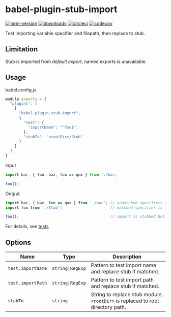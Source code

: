 # babel-plugin-stub-import

[![npm-version](https://img.shields.io/npm/v/babel-plugin-stub-import.svg?style=flat-square)](https://npmjs.org/package/babel-plugin-stub-import)
[![downloads](http://img.shields.io/npm/dm/babel-plugin-stub-import.svg?style=flat-square)](https://npmjs.org/package/babel-plugin-stub-import)
[![circleci](https://img.shields.io/circleci/build/github/keik/babel-plugin-stub-import?style=flat-square)](https://app.circleci.com/pipelines/github/keik/babel-plugin-stub-import)
[![codecov](https://codecov.io/gh/keik/babel-plugin-stub-import/branch/master/graph/badge.svg)](https://codecov.io/gh/keik/babel-plugin-stub-import)

Test importing variable specifier and filepath, then replace to stub.

## Limitation

Stub is imported from *default export*, named exports is unavailable.

## Usage

babel.config.js

```js
module.exports = {
  "plugins": [
    [
      "babel-plugin-stub-import",
      {
        "test": {
          "importName": "^foo$",
        },
        "stubTo": "<rootDir>/Stub"
      }
    ]
  ]
}
```

Input

```js
import bar, { foo, baz, foo as qux } from './bar;

foo();
```

Output

```js
import bar, { baz, foo as qux } from './bar'; // unmatched specifiers are imported fron original
import foo from './Stub';                     // matched specifier is imported from stub

foo();                                        // import is stubbed but specifier is preserved.
```

For details, see [tests](./index.test.js)

## Options

| Name | Type | Description|
|---|---|---|
| `test.importName` | `string\|RegExp` | Pattern to test import name and replace stub if matched. |
| `test.importPath` | `string\|RegExp` | Pattern to test import path and replace stub if matched. |
| `stubTo` | `string` | String to replace stub module. `<rootDir>` is replaced to root directory path. |
